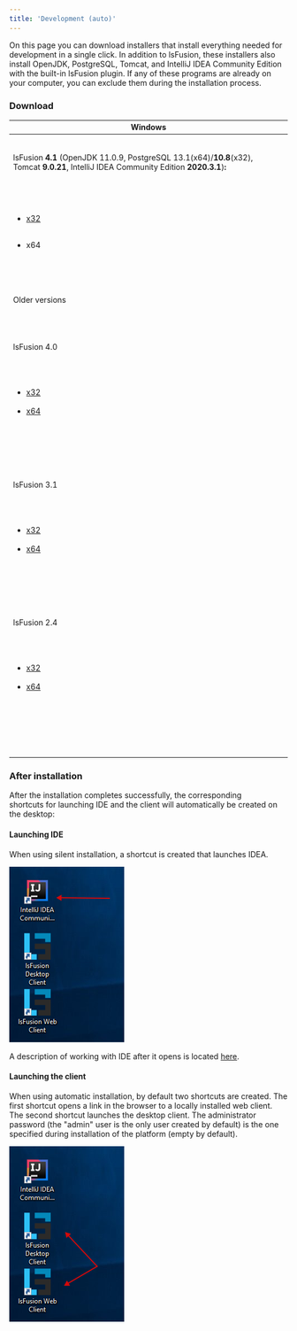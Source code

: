 ```yaml
---
title: 'Development (auto)'
---
```


On this page you can download installers that install everything needed for development in a single click. In addition to lsFusion, these installers also install OpenJDK, PostgreSQL, Tomcat, and IntelliJ IDEA Community Edition with the built-in lsFusion plugin. If any of these programs are already on your computer, you can exclude them during the installation process.

### Download

|Windows|
|---|
|<div class="content-wrapper"><br/><p>lsFusion <strong>4.1 </strong>(OpenJDK 11.0.9, PostgreSQL 13.1(x64)/<strong>10.8</strong>(x32), Tomcat <strong>9.0.21</strong>, IntelliJ IDEA Community Edition <strong>2020.3.1</strong>)<strong>:</strong></p><br/><ul><br/><li><p>[x32](http://download.lsfusion.org/exe/lsfusion-dev-4.1.exe)</p></li><br/><li>x64</li><br/></ul><br/><div id="expander-1686031193" class="expand-container"><br/><div id="expander-control-1686031193" class="expand-control"><br/>Older versions<br/></div><br/><div id="expander-content-1686031193" class="expand-content"><br/><div id="expander-1341873614" class="expand-container"><br/><div id="expander-control-1341873614" class="expand-control"><br/>lsFusion 4.0<br/></div><br/><div id="expander-content-1341873614" class="expand-content"><br/><ul><br/><li>[x32](https://download.lsfusion.org/exe/lsfusion-dev-4.0.exe)</li><br/><li>[x64](https://download.lsfusion.org/exe/lsfusion-dev-4.0-x64.exe)</li><br/></ul><br/></div><br/></div><br/><div id="expander-484618312" class="expand-container"><br/><div id="expander-control-484618312" class="expand-control"><br/>lsFusion 3.1<br/></div><br/><div id="expander-content-484618312" class="expand-content"><br/><ul><br/><li>[x32](https://download.lsfusion.org/exe/lsfusion-dev-3.1.exe)</li><br/><li>[x64](https://download.lsfusion.org/exe/lsfusion-dev-3.1-x64.exe)</li><br/></ul><br/></div><br/></div><br/><div id="expander-109455857" class="expand-container"><br/><div id="expander-control-109455857" class="expand-control"><br/>lsFusion 2.4<br/></div><br/><div id="expander-content-109455857" class="expand-content"><br/><ul><br/><li>[x32](https://download.lsfusion.org/exe/lsfusion-dev-2.4.exe)</li><br/><li>[x64](https://download.lsfusion.org/exe/lsfusion-dev-2.4-x64.exe)</li><br/></ul><br/></div><br/></div><br/></div><br/></div><br/></div>|

### After installation

After the installation completes successfully, the corresponding shortcuts for launching IDE and the client will automatically be created on the desktop:

#### Launching IDE

When using silent installation, a shortcut is created that launches IDEA.

![](attachments/57738076/65241568.png)

A description of working with IDE after it opens is located [here](IDE.md).

#### Launching the client

When using automatic installation, by default two shortcuts are created. The first shortcut opens a link in the browser to a locally installed web client. The second shortcut launches the desktop client. The administrator password (the "admin" user is the only user created by default) is the one specified during installation of the platform (empty by default).

![](attachments/57738076/65241570.png)
